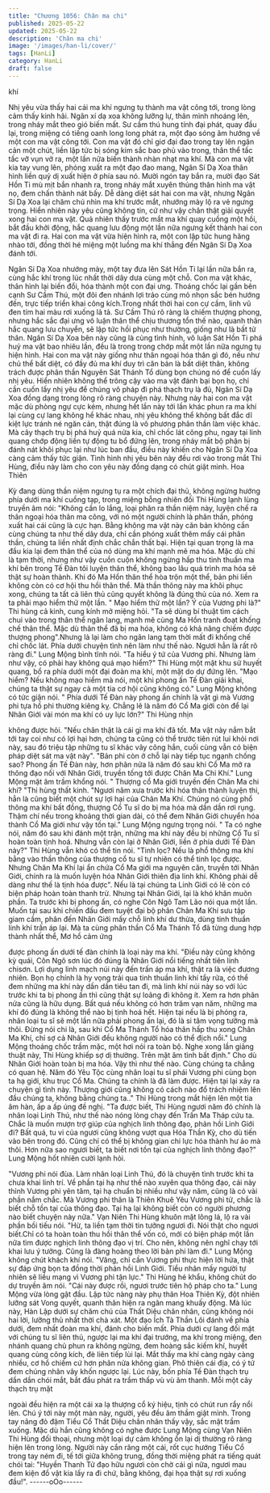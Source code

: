 ```yaml
---
title: "Chương 1056: Chân ma chi"
published: 2025-05-22
updated: 2025-05-22
description: 'Chân ma chi'
image: '/images/han-li/cover/'
tags: [HanLi]
category: HanLi
draft: false
---
```


khí

Nhị yêu vừa thấy hai cái ma khí ngưng tụ thành ma vật công tới,
trong lòng cảm thấy kinh hãi. Ngân xí dạ xoa không lưỡng lự,
thân mình nhoáng lên, trong nháy mắt theo gió biến mất.
Sư cầm thú hung tính đại phát, quay đầu lại, trong miệng có tiếng
oanh long long phát ra, một đạo sóng âm hướng về một con ma
vật công tới.
Con ma vật đó chỉ giơ đại đao trong tay lên ngăn cản một chút,
liền lập tức bị sóng kim sắc bao phủ vào trong, thân thể tấc tấc vỡ
vụn vở ra, một lần nữa biến thành nhàn nhạt ma khí.
Mà con ma vật kia tay vung lên, phóng xuất ra một đạo đao mang,
Ngân Sí Dạ Xoa thân hình liền quỷ dị xuất hiện ở phía sau nó.
Mười ngón tay bắn ra, mười đạo Sát Hồn Ti mù mịt bắn nhanh ra,
trong nháy mắt xuyên thủng thân hình ma vật nọ, đem chấn thành
nát bấy.
Dễ dàng diệt sát hai con ma vật, nhưng Ngân Sí Dạ Xoa lại chăm
chú nhìn ma khí trước mắt, nhướng mày lộ ra vẻ ngưng trọng.
Hiển nhiên này yêu cũng không tin, cứ như vậy chân thật giải
quyết xong hai con ma vật.
Quả nhiên thấy trước mắt ma khí quay cuồng một hồi, bắt đầu
khởi động, hắc quang lưu động một lần nữa ngưng kết thành hai
con ma vật đi ra.
Hai con ma vật vừa hiện hình ra, một con lập tức hung hăng nhào
tới, đồng thời hé miệng một luồng ma khí thẳng đến Ngân Sí Dạ
Xoa đánh tới.

Ngân Sí Dạ Xoa nhướng mày, một tay đưa lên Sát Hồn Ti lại lần
nữa bắn ra, cùng hắc khí trong lúc nhất thời dây dưa cùng một
chỗ.
Con ma vật khác, thân hình lại biến đổi, hóa thành một con đại
ưng. Thoáng chốc lại gần bên cạnh Sư Cầm Thú, một đôi đen
nhánh lợi trảo cùng mỏ nhọn sắc bén hướng đến, trực tiếp triển
khai công kích.Trong nhất thời hai con cự cầm, linh vũ đen tím hai
màu rơi xuống lả tả.
Sư Cầm Thú rõ ràng là chiếm thượng phong, nhưng hắc sắc đại
ưng vô luận thân thể chịu thương tổn thế nào, quanh thân hắc
quang lưu chuyển, sẽ lập tức hồi phục như thường, giống như là
bất tử thân.
Ngân Sí Dạ Xoa bên này cũng là cùng tình hình, vô luận Sát Hồn
Ti phá huỷ ma vật bao nhiêu lần, đều là trong trong chớp mắt một
lần nữa ngưng tụ hiện hình.
Hai con ma vật này giống như thân ngoại hóa thân gì đó, nếu như
chủ thể bất diệt, có đầy đủ ma khí duy trì căn bản là bất diệt thân,
không trách được phân thần Nguyên Sát Thánh Tổ dùng bọn
chúng nó để cuốn lấy nhị yêu.
Hiển nhiên không thể trông cậy vào ma vật đánh bại bọn họ, chỉ
cần cuốn lấy nhị yêu để chúng vô pháp đi phá thạch trụ là đủ,
Ngân Sí Dạ Xoa đồng dạng trong lòng rõ ràng chuyện này.
Nhưng này hai con ma vật mặc dù phòng ngự cực kém, nhưng
hết lần này tới lần khác phun ra ma khí lại cùng cự lang không hề
khác nhau, nhị yêu không thể không bất đắc dĩ kiệt lực tránh né
ngăn cản, thật đúng là vô phương phân thần làm việc khác.
Mà cây thạch trụ bị phá huỷ quá nửa kia, chỉ chốc lát công phu,
ngay tại linh quang chớp động liền tự động tu bổ đứng lên, trong
nháy mắt bộ phận bị đánh nát khôi phục lại như lúc ban đầu, điều
này khiến cho Ngân Sí Dạ Xoa càng cảm thấy tức giận.
Tình hình nhị yêu bên này đều rơi vào trong mắt Thi Hùng, điều
này làm cho con yêu này đồng dạng có chút giật mình. Hoa Thiên

Kỳ đang dùng thần niệm ngưng tụ ra một chích đại thủ, không
ngừng hướng phía dưới ma khí cuồng tạp, trong miệng bỗng
nhiên đối Thi Hùng lạnh lùng truyền âm nói: "Không cần lo lắng,
loại phân ra thần niệm này, luyện chế ra thân ngoại hóa thân ma
công, với nó một người chính là phân thần, phóng xuất hai cái
cũng là cực hạn. Bằng không ma vật này căn bản không cần cùng
chúng ta như thế dây dưa, chỉ cần phóng xuất thêm mấy cái phân
thần, chúng ta liền nhất định chắc chắn thất bại. Hiện tại quan
trọng là ma đầu kia lại đem thân thể của nó dùng ma khí mạnh
mẽ ma hóa.
Mặc dù chỉ là tạm thời, nhưng như vậy cuồn cuộn không ngừng
hấp thu tinh thuần ma khí bên trong Tế Đàn tôi luyện thân thể,
không bao lâu quá trình ma hóa sẽ thật sự hoàn thành. Khi đó Ma
Hồn thân thể hòa trộn một thể, bản phi liền không còn có cơ hội
thu hồi thân thể. Mà thần thông này ma khôi phục xong, chúng ta
tất cả liên thủ cũng quyết không là đúng thủ của nó. Xem ra ta
phải mạo hiểm thử một lần.
" Mạo hiểm thử một lần? Ý của Vương phi là?" Thi hùng cả kinh,
cung kính mở miệng hỏi.
"Ta sẽ dùng bí thuật tìm cách chui vào trong thân thể ngân lang,
mạnh mẽ cùng Ma Hồn tranh đoạt khống chế thân thể. Mặc dù
thân thể đã bị ma hóa, không có khả năng chiếm được thượng
phong".Nhưng là lại làm cho ngân lang tạm thời mất đi khống chế
chỉ chốc lát. Phía dưới chuyện tình nên làm như thế nào. Ngươi
hẳn là rất rõ ràng đi." Lung Mộng bình tĩnh nói.
"Ta hiểu ý tứ của Vương phi. Nhưng làm như vậy, có phải hay
không quá mạo hiểm?" Thi Hùng một mặt khu sử huyết quang, bổ
ra phía dưới một đại đoàn ma khí, một mặt do dự đứng lên.
"Mạo hiểm? Nếu không mạo hiểm mà nói, một khi phong ấn Tế
Đàn giải khai, chúng ta thật sự ngay cả một tia cơ hội cũng không
có." Lung Mộng không có tức giận nói.
" Phía dưới Tế Đàn này phong ấn chính là vật gì mà Vương phi
tựa hồ phi thường kiêng kỵ. Chẳng lẽ là năm đó Cổ Ma giới còn
để lại Nhân Giới vài món ma khí có uy lực lớn?" Thi Hùng nhịn

không được hỏi.
"Nếu chân thật là cái gì ma khí đã tốt. Ma vật này nắm bắt tới tay
coi như có lợi hại hơn, chúng ta cũng có thể trước tiên rút lui khỏi
nơi này, sau đó triệu tập những tu sĩ khác vây công hắn, cuối cùng
vẫn có biện pháp diệt sát ma vật này".
"Bản phi còn ở chỗ lại này tiếp tục ngạnh chống sao? Phong ấn
Tế Đàn này, hơn phân nửa là năm đó sau khi Cổ Ma mở ra thông
đạo nối với Nhân Giới, truyền tống tới được Chân Ma Chi Khí."
Lung Mộng mặt âm trầm khổng nói.
" Thượng cổ Ma giới truyền đến Chân Ma chi khí? "Thi hùng thất
kinh.
"Ngươi năm xưa trước khi hóa thân thành luyện thi, hẳn là cũng
biết một chút sự lợi hại của Chân Ma Khí. Chúng nó cùng phổ
thông ma khí bất đồng, thượng Cổ Tu sĩ do bị ma hóa mà dần dần
rơi rụng. Thậm chí nếu trong khoảng thời gian dài, có thể đem
Nhân Giới chuyển hóa thành Cổ Ma giới như vậy tồn tại." Lung
Mộng ngưng trọng nói.
" Ta có nghe nói, năm đó sau khi đánh một trận, những ma khí
này đều bị những Cổ Tu sĩ hoàn toàn tịnh hoá. Nhưng vẫn còn lại
ở Nhân Giới, liền ở phía dưới Tế Đàn này?" Thi Hùng vẫn khó có
thể tin nói.
"Tinh lọc? Nếu là phổ thông ma khí bằng vào thần thông của
thượng cổ tu sĩ tự nhiên có thể tinh lọc được. Nhưng Chân Ma Khí
lại ẩn chứa Cổ Ma giới ma nguyên căn, truyền tới Nhân Giới,
chính ra là muốn luyện hóa Nhân Giới thiên địa linh khí. Không
phải dễ dàng như thế là tịnh hóa được".
Nếu là tại chúng ta Linh Giới có lẽ còn có biện pháp hoàn toàn
thanh trừ. Nhưng tại Nhân Giới, lại là khó khăn muôn phần. Ta
trước khi bị phong ấn, có nghe Côn Ngô Tam Lão nói qua một lần.
Muốn tại sau khi chiến đấu đem tuyệt đại bộ phân Chân Ma Khí
sưu tập giam cầm, phân đến Nhân Giới mấy chỗ linh khí dư thừa,
dùng tinh thuần linh khí trấn áp lại. Mà ta cùng phân thần Cổ Ma
Thánh Tổ đã từng dung hợp thành nhất thể, Mơ hồ cảm ứng

được phong ấn dưới tế đàn chính là loại này ma khí.
"Điều này cũng không kỳ quái, Côn Ngô sơn lúc đó đúng là Nhân
Giới nổi tiếng nhất tiên linh chisơn. Lợi dụng linh mạch núi này
đến trấn áp ma khí, thật ra là việc đương nhiên.
Bọn họ chính là hy vọng trải qua tinh thuần linh khí tẩy rửa, có thể
đem những ma khí này dần dần tiêu tan đi, mà linh khí núi này so
với lúc trước khi ta bị phong ấn thì cũng thật sự loãng đi không ít.
Xem ra hơn phân nửa cũng là hữu dụng.
Bất quá nếu không có hơn trăm vạn năm, những ma khí đó đúng
là không thể nào bị tịnh hoá hết. Hiện tại nếu là bị phóng ra, nhân
loại tu sĩ sẽ một lần nữa phải phong ấn lại, đó là si tâm vọng
tưởng mà thôi. Đừng nói chi là, sau khi Cổ Ma Thánh Tổ hóa thân
hấp thu xong Chân Ma Khí, chỉ sợ cả Nhân Giới đều không người
nào có thể địch nổi." Lung Mộng thoáng chốc trầm mặc, một hơi
nói ra toàn bộ.
Nghe xong lần giảng thuật này, Thi Hùng khiếp sợ dị thường.
Trên mặt âm tình bất định." Cho dù Nhân Giới hoàn toàn bị ma
hóa. Vậy thì như thế nào. Cùng chúng ta chẳng có quan hệ.
Năm đó Yêu Tộc cùng nhân loại tu sĩ phái Vương phi cùng bọn ta
hạ giới, khu trục Cổ Ma. Chúng ta chính là đã làm được. Hiện tại
lại xảy ra chuyện gì tình này. Thượng giới cũng không có cách
nào đổ trách nhiệm lên đầu chúng ta, không bằng chúng ta.." Thi
Hùng trong mắt hiện lên một tia âm hàn, ấp a ấp úng đề nghị.
"Ta được biết, Thi Hùng ngươi năm đó chính là nhân loại Linh
Thú, như thế nào nóng lòng chạy đến Trấn Ma Tháp cứu ta. Chắc
là muốn mượn trợ giúp của nghịch linh thông đạo, phản hồi Linh
Giới đi?
Bất quá, tu vi của ngươi cũng không vượt qua Hóa Thần Kỳ, cho
dù tiến vào bên trong đó. Cũng chỉ có thể bị không gian chi lực
hóa thành hư ảo mà thôi. Hơn nữa sao ngươi biết, ta biết nơi tồn
tại của nghịch linh thông đạo?" Lung Mộng hốt nhiên cười lạnh
hỏi.

"Vương phi nói đùa. Làm nhân loại Linh Thú, đó là chuyện tình
trước khi ta chưa khai linh trí.
Về phần tại hạ như thế nào xuyên qua thông đạo, cái này thỉnh
Vương phi yên tâm, tại hạ chuẩn bị nhiều như vậy năm, cũng là
có vài phần nắm chắc. Mà Vương phi thân là Thiên Khuê Yêu
Vương phi tử, chắc là biết chỗ tồn tại của thông đạo. Tại hạ lại
không biết còn có người phương nào biết chuyện này nữa." Vạn
Niên Thi Hùng khuôn mặt lông lá, lộ ra vài phần bồi tiếu nói.
"Hừ, ta liền tạm thời tin tưởng ngươi đi. Nói thật cho ngươi biết.Chỉ
có ta hoàn toàn thu hồi thân thể vốn có, mới có biện pháp một lần
nữa tìm được nghịch linh thông đạo vị trí. Cho nên, không nên
nghĩ chạy tới khai lưu ý tưởng. Cũng là đàng hoàng theo lời bản
phi làm đi." Lung Mộng không chút khách khí nói.
"Vâng, chỉ cần Vương phi thực hiện lời hứa, thật sự đáp ứng bọn
ta đồng thời phản hồi Linh Giới. Tiểu nhân mấy người tự nhiên sẽ
liều mạng vì Vương phi tận lực." Thi Hùng hé khẩu, không chút do
dự truyền âm nói.
"Cái này được rồi, ngươi trước tiên hộ pháp cho ta." Lung Mộng
vừa lòng gật đầu. Lập tức nàng này phụ thân Hoa Thiên Kỳ, đột
nhiên lưỡng sát Vong quyết, quanh thân hiện ra ngân mang
khuấy động.
Mà lúc này, Hàn Lập dưới sự chăm chú của Thất Diệu chân nhân,
cũng không nói hai lời, lưỡng thủ nhất thời chà xát. Một đạo Ích
Tà Thần Lôi đánh về phía dưới, đem nhất đoàn ma khí, đánh cho
biến mất.
Phía dưới cự lang đối mặt với chúng tu sĩ liên thủ, ngược lại ma
khí đại trướng, ma khí trong miệng, đen nhánh quang chủ phun ra
không ngừng, đem hoàng sắc kiếm khí, huyết quang cùng công
kích, đè liên tiếp lùi lại. Mắt thấy ma khí càng ngày càng nhiều, cơ
hồ chiếm cứ hơn phân nửa không gian. Phô thiên cái địa, có ý tứ
đem chúng nhân vây khốn ngược lại.
Lúc này, bốn phía Tế Đàn thạch trụ dần dần chói mắt, bắt đầu
phát ra trầm thấp vù vù âm thanh. Mỗi một cây thạch trụ mặt

ngoài đều hiện ra một cái xa lạ thượng cổ ký hiệu, tịnh có chút run
rẩy nổi lên. Chú ý tới này một màn này, người, yêu đều âm thầm
giật mình. Trong tay nâng đỏ đậm Tiểu Cổ Thất Diệu chân nhân
thấy vậy, sắc mặt trầm xuống.
Mặc dù hắn cũng không có nghe được Lung Mộng cùng Vạn Niên
Thi Hùng đối thoại, nhưng một loại dự cảm không ổn lại dị thường
rõ ràng hiện lên trong lòng.
Người này cắn răng một cái, rốt cục hướng Tiểu Cổ trong tay ném
đi, tế tới giữa không trung, đồng thời miệng phát ra tiếng quát
chói tai: "Huyền Thanh Tử đạo hữu ngươi còn chờ cái gì nữa,
ngươi mau đem kiện đồ vật kia lấy ra đi chứ, bằng không, đại họa
thật sự rơi xuống đầu!".
------oOo------

